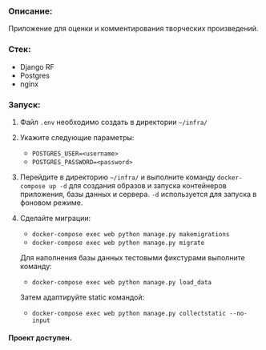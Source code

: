 ### Описание:
Приложение для оценки и комментирования творческих произведений.

### Стек:
 - Django RF
 - Postgres
 - nginx

### Запуск:

 1. Файл `.env` необходимо создать в директории `~/infra/` 
 2. Укажите следующие параметры:
     - `POSTGRES_USER=<username>`
     - `POSTGRES_PASSWORD=<password>`
  
 3. Перейдите в директорию `~/infra/` и выполните команду `docker-compose up -d` для
 создания образов и запуска контейнеров приложения, базы данных и сервера.
`-d` используется для запуска в фоновом режиме.
 4. Сделайте миграции:
	- `docker-compose exec web python manage.py makemigrations`
	- `docker-compose exec web python manage.py migrate`

    Для наполнения базы данных тестовыми фикстурами выполните команду:
	- `docker-compose exec web python manage.py load_data`

    Затем адаптируйте static командой:
	- `docker-compose exec web python manage.py collectstatic --no-input`

#### Проект доступен.
